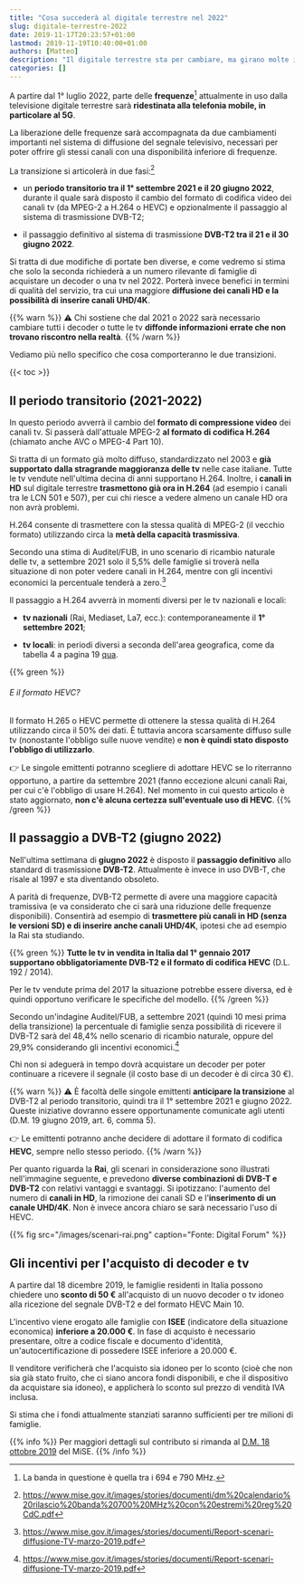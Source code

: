 ```yaml
---
title: "Cosa succederà al digitale terrestre nel 2022"
slug: digitale-terrestre-2022
date: 2019-11-17T20:23:57+01:00
lastmod: 2019-11-19T10:40:00+01:00
authors: [Matteo]
description: "Il digitale terrestre sta per cambiare, ma girano molte informazioni errate. Ecco cosa succederà con precisione e perché probabilmente non c'è da preoccuparsi."
categories: []
---
```


A partire dal 1° luglio 2022, parte delle **frequenze**[^freq] attualmente in uso dalla televisione digitale terrestre sarà **ridestinata alla telefonia mobile, in particolare al 5G**.

[^freq]: La banda in questione è quella tra i 694 e 790 MHz.

La liberazione delle frequenze sarà accompagnata da due cambiamenti importanti nel sistema di diffusione del segnale televisivo, necessari per poter offrire gli stessi canali con una disponibilità inferiore di frequenze.

La transizione si articolerà in due fasi:[^mise]

- un **periodo transitorio tra il 1° settembre 2021 e il 20 giugno 2022**, durante il quale sarà disposto il cambio del formato di codifica video dei canali tv (da MPEG-2 a H.264 o HEVC) e opzionalmente il passaggio al sistema di trasmissione DVB-T2;

- il passaggio definitivo al sistema di trasmissione **DVB-T2 tra il 21 e il 30 giugno 2022**.

Si tratta di due modifiche di portate ben diverse, e come vedremo si stima che solo la seconda richiederà a un numero rilevante di famiglie di acquistare un decoder o una tv nel 2022. Porterà invece benefici in termini di qualità del servizio, tra cui una maggiore **diffusione dei canali HD e la possibilità di inserire canali UHD/4K**.

{{% warn %}}
⚠️ Chi sostiene che dal 2021 o 2022 sarà necessario cambiare tutti i decoder o tutte le tv **diffonde informazioni errate che non trovano riscontro nella realtà**.
{{% /warn %}}

Vediamo più nello specifico che cosa comporteranno le due transizioni.

{{< toc >}}

## Il periodo transitorio (2021-2022)

In questo periodo avverrà il cambio del **formato di compressione video** dei canali tv. Si passerà dall'attuale MPEG-2 **al formato di codifica H.264** (chiamato anche AVC o MPEG-4 Part 10).

Si tratta di un formato già molto diffuso, standardizzato nel 2003 e **già supportato dalla stragrande maggioranza delle tv** nelle case italiane. Tutte le tv vendute nell'ultima decina di anni supportano H.264. Inoltre, i **canali in HD** sul digitale terrestre **trasmettono già ora in H.264** (ad esempio i canali tra le LCN 501 e 507), per cui chi riesce a vedere almeno un canale HD ora non avrà problemi.

H.264 consente di trasmettere con la stessa qualità di MPEG-2 (il vecchio formato) utilizzando circa la **metà della capacità trasmissiva**.

Secondo una stima di Auditel/FUB, in uno scenario di ricambio naturale delle tv, a settembre 2021 solo il 5,5% delle famiglie si troverà nella situazione di non poter vedere canali in H.264, mentre con gli incentivi economici la percentuale tenderà a zero.[^auditel]

Il passaggio a H.264 avverrà in momenti diversi per le tv nazionali e locali:

- **tv nazionali** (Rai, Mediaset, La7, ecc.): contemporaneamente il **1° settembre 2021**;

- **tv locali**: in periodi diversi a seconda dell'area geografica, come da tabella 4 a pagina 19 [qua](https://www.mise.gov.it/images/stories/documenti/dm%20calendario%20rilascio%20banda%20700%20MHz%20con%20estremi%20reg%20CdC.pdf).

{{% green %}}
###### E il formato HEVC?

Il formato H.265 o HEVC permette di ottenere la stessa qualità di H.264 utilizzando circa il 50% dei dati. È tuttavia ancora scarsamente diffuso sulle tv (nonostante l'obbligo sulle nuove vendite) e **non è quindi stato disposto l'obbligo di utilizzarlo**.

👉 Le singole emittenti potranno scegliere di adottare HEVC se lo riterranno opportuno, a partire da settembre 2021 (fanno eccezione alcuni canali Rai, per cui c'è l'obbligo di usare H.264). Nel momento in cui questo articolo è stato aggiornato, **non c'è alcuna certezza sull'eventuale uso di HEVC**.
{{% /green %}}

## Il passaggio a DVB-T2 (giugno 2022)

Nell'ultima settimana di **giugno 2022** è disposto il **passaggio definitivo** allo standard di trasmissione **DVB-T2**. Attualmente è invece in uso DVB-T, che risale al 1997 e sta diventando obsoleto.

A parità di frequenze, DVB-T2 permette di avere una maggiore capacità tramissiva (e va considerato che ci sarà una riduzione delle frequenze disponibili). Consentirà ad esempio di **trasmettere più canali in HD (senza le versioni SD) e di inserire anche canali UHD/4K**, ipotesi che ad esempio la Rai sta studiando.

{{% green %}}
**Tutte le tv in vendita in Italia dal 1° gennaio 2017 supportano obbligatoriamente DVB-T2 e il formato di codifica HEVC** (D.L. 192 / 2014).

Per le tv vendute prima del 2017 la situazione potrebbe essere diversa, ed è quindi opportuno verificare le specifiche del modello.
{{% /green %}}

Secondo un'indagine Auditel/FUB, a settembre 2021 (quindi 10 mesi prima della transizione) la percentuale di famiglie senza possibilità di ricevere il DVB-T2 sarà del 48,4% nello scenario di ricambio naturale, oppure del 29,9% considerando gli incentivi economici.[^auditel]

Chi non si adeguerà in tempo dovrà acquistare un decoder per poter continuare a ricevere il segnale (il costo base di un decoder è di circa 30 €).

{{% warn %}}
⚠️ È facoltà delle singole emittenti **anticipare la transizione** al DVB-T2 al periodo transitorio, quindi tra il 1° settembre 2021 e giugno 2022. Queste iniziative dovranno essere opportunamente comunicate agli utenti (D.M. 19 giugno 2019, art. 6, comma 5).

👉 Le emittenti potranno anche decidere di adottare il formato di codifica **HEVC**, sempre nello stesso periodo.
{{% /warn %}}

Per quanto riguarda la **Rai**, gli scenari in considerazione sono illustrati nell'immagine seguente, e prevedono **diverse combinazioni di DVB-T e DVB-T2** con relativi vantaggi e svantaggi. Si ipotizzano: l'aumento del numero di **canali in HD**, la rimozione dei canali SD e l'**inserimento di un canale UHD/4K**. Non è invece ancora chiaro se sarà necessario l'uso di HEVC.

{{% fig src="/images/scenari-rai.png" caption="Fonte: Digital Forum" %}}

## Gli incentivi per l'acquisto di decoder e tv

A partire dal 18 dicembre 2019, le famiglie residenti in Italia possono chiedere uno **sconto di 50 €** all'acquisto di un nuovo decoder o tv idoneo alla ricezione del segnale DVB-T2 e del formato HEVC Main 10.

L'incentivo viene erogato alle famiglie con **ISEE** (indicatore della situazione economica) **inferiore a 20.000 €**. In fase di acquisto è necessario presentare, oltre a codice fiscale e documento d'identità, un'autocertificazione di possedere ISEE inferiore a 20.000 €.

Il venditore verificherà che l'acquisto sia idoneo per lo sconto (cioè che non sia già stato fruito, che ci siano ancora fondi disponibili, e che il dispositivo da acquistare sia idoneo), e applicherà lo sconto sul prezzo di vendità IVA inclusa.

Si stima che i fondi attualmente stanziati saranno sufficienti per tre milioni di famiglie.

{{% info %}}
Per maggiori dettagli sul contributo si rimanda al [D.M. 18 ottobre 2019](https://www.gazzettaufficiale.it/eli/id/2019/11/18/19A07234/sg) del MiSE.
{{% /info %}}

[^mise]: https://www.mise.gov.it/images/stories/documenti/dm%20calendario%20rilascio%20banda%20700%20MHz%20con%20estremi%20reg%20CdC.pdf
[^auditel]: https://www.mise.gov.it/images/stories/documenti/Report-scenari-diffusione-TV-marzo-2019.pdf
